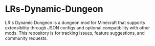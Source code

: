 # LRs-Dynamic-Dungeon
LR's Dynamic Dungeon is a dungeon mod for Minecraft that supports extensibility through JSON configs and optional compatibility with other mods. This repository is for tracking issues, feature suggestions, and community requests.
